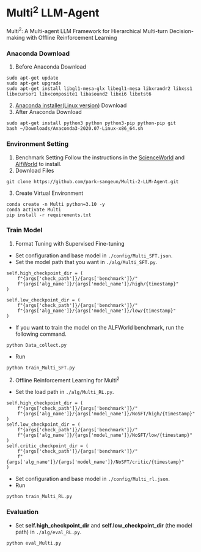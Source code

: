 # Multi<sup>2</sup> LLM-Agent
Multi<sup>2</sup>: A Multi-agent LLM Framework for Hierarchical Multi-turn Decision-making with Offline Reinforcement Learning

### Anaconda Download
1. Before Anaconda Download
```
sudo apt-get update
sudo apt-get upgrade   
sudo apt-get install libgl1-mesa-glx libegl1-mesa libxrandr2 libxss1 libxcursor1 libxcomposite1 libasound2 libxi6 libxtst6
```
2. [Anaconda installer(Linux version)](https://repo.anaconda.com/archive/Anaconda3-2020.07-Linux-x86_64.sh) Download
3. After Anaconda Download
```
sudo apt-get install python3 python python3-pip python-pip git
bash ~/Downloads/Anaconda3-2020.07-Linux-x86_64.sh
```
### Environment Setting
1. Benchmark Setting
Follow the instructions in the [ScienceWorld](https://github.com/allenai/ScienceWorld) and [AlfWorld](https://github.com/alfworld) to install.
2. Download Files
```
git clone https://github.com/park-sangeun/Multi-2-LLM-Agent.git
```
3. Create Virtual Environment
```
conda create -n Multi python=3.10 -y
conda activate Multi
pip install -r requirements.txt
```

### Train Model
1. Format Tuning with Supervised Fine-tuning
- Set configuration and base model in ```./config/Multi_SFT.json```.
- Set the model path that you want in ```./alg/Multi_SFT.py```.
```
self.high_checkpoint_dir = (
    f"{args['check_path']}/{args['benchmark']}/"
    f"{args['alg_name']}/{args['model_name']}/high/{timestamp}"
)

self.low_checkpoint_dir = (
    f"{args['check_path']}/{args['benchmark']}/"
    f"{args['alg_name']}/{args['model_name']}/low/{timestamp}"
)
```
* If you want to train the model on the ALFWorld benchmark, run the following command.
```
python Data_collect.py
```
- Run
```
python train_Multi_SFT.py
```
2. Offline Reinforcement Learning for Multi<sup>2</sup>
- Set the load path in ```./alg/Multi_RL.py```.
```
self.high_checkpoint_dir = (
    f"{args['check_path']}/{args['benchmark']}/"
    f"{args['alg_name']}/{args['model_name']}/NoSFT/high/{timestamp}"
)
self.low_checkpoint_dir = (
    f"{args['check_path']}/{args['benchmark']}/"
    f"{args['alg_name']}/{args['model_name']}/NoSFT/low/{timestamp}"
)
self.critic_checkpoint_dir = (
    f"{args['check_path']}/{args['benchmark']}/"
    f"{args['alg_name']}/{args['model_name']}/NoSFT/critic/{timestamp}"
)
```
- Set configuration and base model in ```./config/Multi_rl.json```.
- Run
```
python train_Multi_RL.py
```

### Evaluation
- Set **self.high_checkpoint_dir** and **self.low_checkpoint_dir** (the model path) in ```./alg/eval_RL.py```.
```
python eval_Multi.py
```
